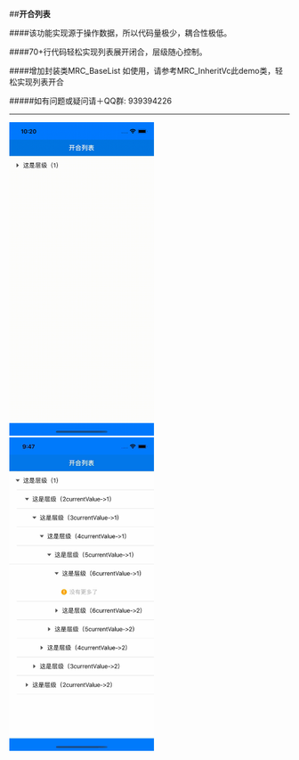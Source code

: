 ##**开合列表**

####该功能实现源于操作数据，所以代码量极少，耦合性极低。

####70+行代码轻松实现列表展开闭合，层级随心控制。

####增加封装类MRC_BaseList  如使用，请参考MRC_InheritVc此demo类，轻松实现列表开合

#####如有问题或疑问请＋QQ群: 939394226

***

<img src="https://github.com/jiajun1203/SwiftList/blob/main/all.gif?raw=true" width="260" height="563" alt=" "/><br/><img src="https://github.com/jiajun1203/SwiftList/blob/main/pic_1.png?raw=true" width="260" height="563" alt=" "/><br/>

